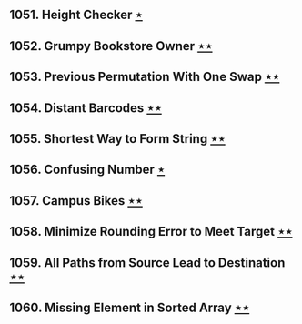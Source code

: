 ## 1051. Height Checker [$\star$](https://leetcode.com/problems/height-checker)

## 1052. Grumpy Bookstore Owner [$\star\star$](https://leetcode.com/problems/grumpy-bookstore-owner)

## 1053. Previous Permutation With One Swap [$\star\star$](https://leetcode.com/problems/previous-permutation-with-one-swap)

## 1054. Distant Barcodes [$\star\star$](https://leetcode.com/problems/distant-barcodes)

## 1055. Shortest Way to Form String [$\star\star$](https://leetcode.com/problems/shortest-way-to-form-string)

## 1056. Confusing Number [$\star$](https://leetcode.com/problems/confusing-number)

## 1057. Campus Bikes [$\star\star$](https://leetcode.com/problems/campus-bikes)

## 1058. Minimize Rounding Error to Meet Target [$\star\star$](https://leetcode.com/problems/minimize-rounding-error-to-meet-target)

## 1059. All Paths from Source Lead to Destination [$\star\star$](https://leetcode.com/problems/all-paths-from-source-lead-to-destination)

## 1060. Missing Element in Sorted Array [$\star\star$](https://leetcode.com/problems/missing-element-in-sorted-array)
